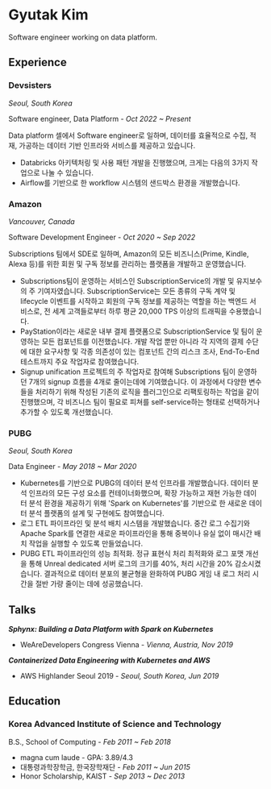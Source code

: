 # Gyutak Kim
Software engineer working on data platform.

## Experience
### Devsisters
_Seoul, South Korea_

Software engineer, Data Platform - _Oct 2022 ~ Present_

Data platform 셀에서 Software engineer로 일하며, 데이터를 효율적으로 수집, 적재, 가공하는 데이터 기반 인프라와 서비스를 제공하고 있습니다.

- Databricks 아키텍처링 및 사용 패턴 개발을 진행했으며, 크게는 다음의 3가지 작업으로 나눌 수 있습니다.
- Airflow를 기반으로 한 workflow 시스템의 샌드박스 환경을 개발했습니다.

### Amazon
_Vancouver, Canada_

Software Development Engineer - _Oct 2020 ~ Sep 2022_

Subscriptions 팀에서 SDE로 일하며, Amazon의 모든 비즈니스(Prime, Kindle, Alexa 등)를 위한 회원 및 구독 정보를 관리하는 플랫폼을 개발하고 운영했습니다.

- Subscriptions팀이 운영하는 서비스인 SubscriptionService의 개발 및 유지보수의 주 기여자였습니다. SubscriptionService는 모든 종류의 구독 계약 및 lifecycle 이벤트를 시작하고 회원의 구독 정보를 제공하는 역할을 하는 백엔드 서비스로, 전 세계 고객들로부터 하루 평균 20,000 TPS 이상의 트래픽을 수용했습니다.
- PayStation이라는 새로운 내부 결제 플랫폼으로 SubscriptionService 및 팀이 운영하는 모든 컴포넌트를 이전했습니다. 개발 작업 뿐만 아니라 각 지역의 결제 수단에 대한 요구사항 및 각종 의존성이 있는 컴포넌트 간의 리스크 조사, End-To-End 테스트까지 주요 작업자로 참여했습니다.
- Signup unification 프로젝트의 주 작업자로 참여해 Subscriptions 팀이 운영하던 7개의 signup 흐름을 4개로 줄이는데에 기여했습니다. 이 과정에서 다양한 변수들을 처리하기 위해 작성된 기존의 로직을 플러그인으로 리팩토링하는 작업을 같이 진행했으며, 각 비즈니스 팀이 필요로 피쳐를 self-service하는 형태로 선택하거나 추가할 수 있도록 개선했습니다.  

### PUBG
_Seoul, South Korea_

Data Engineer - _May 2018 ~ Mar 2020_

- Kubernetes를 기반으로 PUBG의 데이터 분석 인프라를 개발했습니다. 데이터 분석 인프라의 모든 구성 요소를 컨테이너화했으며, 확장 가능하고 재현 가능한 데이터 분석 환경을 제공하기 위해 'Spark on Kubernetes'를 기반으로 한 새로운 데이터 분석 플랫폼의 설계 및 구현에도 참여했습니다.
- 로그 ETL 파이프라인 및 분석 배치 시스템을 개발했습니다. 중간 로그 수집기와 Apache Spark를 연결한 새로운 파이프라인을 통해 중복이나 유실 없이 매시간 배치 작업을 실행할 수 있도록 만들었습니다.
- PUBG ETL 파이프라인의 성능 최적화. 정규 표현식 처리 최적화와 로그 포맷 개선을 통해 Unreal dedicated 서버 로그의 크기를 40%, 처리 시간을 20% 감소시켰습니다. 결과적으로 데이터 분포의 불균형을 완화하여 PUBG 게임 내 로그 처리 시간을 절반 가량 줄이는 데에 성공했습니다.

## Talks
***Sphynx: Building a Data Platform with Spark on Kubernetes***

- WeAreDevelopers Congress Vienna - _Vienna, Austria, Nov 2019_

***Containerized Data Engineering with Kubernetes and AWS***

- AWS Highlander Seoul 2019 - _Seoul, South Korea, Jun 2019_

## Education
### Korea Advanced Institute of Science and Technology
B.S., School of Computing - _Feb 2011 ~ Feb 2018_
- magna cum laude - GPA: 3.89/4.3
- 대통령과학장학금, 한국장학재단 - _Feb 2011 ~ Jun 2015_
- Honor Scholarship, KAIST - _Sep 2013 ~ Dec 2013_
